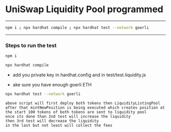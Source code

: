 # UniSwap Liquidity Pool programmed

---

```bash
npm i ; npx hardhat compile ; npx hardhat test --network goerli
```

---

### Steps to run the test

```bash
npm i
```

```bash
npx hardhat compile
```

- add you private key in hardhat.config and in test/test.liquidity.js

- ake sure you have enough goerli ETH

```bash
npx hardhat test --network goerli
```

    above script will first deploy both tokens then LiquidityListingPool
    after that mintNewPosition is being executed which creates position at the start 100 tokens of both tokens are sent to liquidity pool
    once its done than 2nd test will increase the liquidity
    then 3rd test will decrease the liquidity
    in the last but not least will collect the fees
